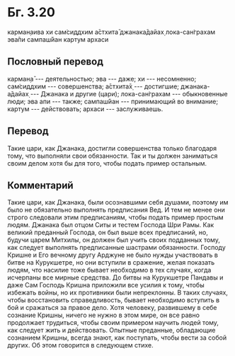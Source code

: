 # Бг. 3.20
карман̣аива хи сам̇сиддхим
а̄стхита̄ джанака̄дайах̣
лока-сан̇грахам эва̄пи
сампаш́йан картум архаси
## Пословный перевод

карман̣а̄ --- деятельностью; эва --- даже; хи --- несомненно; сам̇сиддхим
--- совершенства; а̄стхита̄х̣ --- достигшие; джанака-а̄дайах̣ --- Джанака и
другие (цари); лока-сан̇грахам --- обыкновенные люди; эва апи --- также;
сампаш́йан --- принимающий во внимание; картум --- действовать; архаси
--- заслуживаешь.

## Перевод

Такие цари, как Джанака, достигли совершенства только благодаря тому,
что выполняли свои обязанности. Так и ты должен заниматься своим делом
хотя бы для того, чтобы подать пример остальным.

## Комментарий

Такие цари, как Джанака, были осознавшими себя душами, поэтому им было
не обязательно выполнять предписания Вед. И тем не менее они строго
следовали этим предписаниям, чтобы подать пример простым людям. Джанака
был отцом Ситы и тестем Господа Шри Рамы. Как великий преданный Господа,
он был выше всех предписаний, но, будучи царем Митхилы, он должен был
учить своих подданных тому, как следует выполнять предписанные шастрами
обязанности. Господу Кришне и Его вечному другу Арджуне не было нужды
участвовать в битве на Курукшетре, но они вступили в сражение, желая
показать людям, что насилие тоже бывает необходимо в тех случаях, когда
исчерпаны все мирные средства. До битвы на Курукшетре Пандавы и даже Сам
Господь Кришна приложили все усилия к тому, чтобы избежать войны, но их
противники были непреклонны. В таких случаях, чтобы восстановить
справедливость, бывает необходимо вступить в бой и сражаться за правое
дело. Хотя человеку, развившему в себе сознание Кришны, ничего не нужно
в этом мире, он все равно продолжает трудиться, чтобы своим примером
научить людей тому, как следует жить и действовать. Опытные преданные,
обладающие сознанием Кришны, всегда знают, как поступать, чтобы вести за
собой других. Об этом говорится в следующем стихе.

